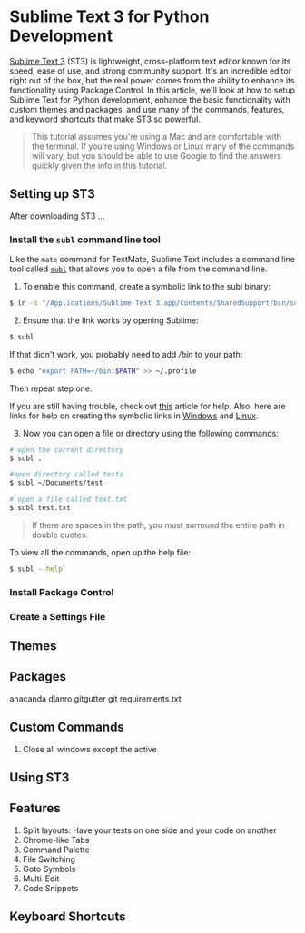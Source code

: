 # Sublime Text 3 for Python Development

[Sublime Text 3](http://www.sublimetext.com/3) (ST3) is lightweight, cross-platform text editor known for its speed, ease of use, and strong community support. It's an incredible editor right out of the box, but the real power comes from the ability to enhance its functionality using Package Control. In this article, we'll look at how to setup Sublime Text for Python development, enhance the basic functionality with custom themes and packages, and use many of the commands, features, and keyword shortcuts that make ST3 so powerful.

> This tutorial assumes you're using a Mac and are comfortable with the terminal. If you're using Windows or Linux many of the commands will vary, but you should be able to use Google to find the answers quickly given the info in this tutorial.

## Setting up ST3

After downloading ST3 ... 

### Install the `subl` command line tool

Like the `mate` command for TextMate, Sublime Text includes a command line tool called [`subl`](http://www.sublimetext.com/docs/3/osx_command_line.html) that allows you to open a file from the command line. 

1. To enable this command, create a symbolic link to the subl binary:

  ```bash
  $ ln -s "/Applications/Sublime Text 3.app/Contents/SharedSupport/bin/subl" ~/bin/subl
  ```

2. Ensure that the link works by opening Sublime:

  ```bash
  $ subl
  ```

  If that didn't work, you probably need to add */bin* to your path:

  ```bash
  $ echo "export PATH=~/bin:$PATH" >> ~/.profile
  ```

  Then repeat step one.

  If you are still having trouble, check out [this](http://stackoverflow.com/questions/16199581/opening-sublime-text-on-command-line-as-subl-on-mac-os?lq=1) article for help. Also, here are links for help on creating the symbolic links in [Windows](http://stackoverflow.com/questions/9440639/sublime-text-from-command-line-win7?rq=1) and [Linux](http://askubuntu.com/questions/273034/lauching-sublime-text-from-command-line).

3. Now you can open a file or directory using the following commands: 

  ```bash
  # open the current directory
  $ subl .

  #open directory called tests
  $ subl ~/Documents/test

  # open a file called text.txt
  $ subl test.txt
  ```

  > If there are spaces in the path, you must surround the entire path in double quotes.

  To view all the commands, open up the help file: 

  ```bash
  $ subl --help`
  ```

### Install Package Control
### Create a Settings File

## Themes

## Packages

anacanda
djanro
gitgutter
git
requirements.txt

## Custom Commands

1. Close all windows except the active

## Using ST3

## Features

1. Split layouts: Have your tests on one side and your code on another
2. Chrome-like Tabs
3. Command Palette
4. File Switching
5. Goto Symbols
6. Multi-Edit
7. Code Snippets

## Keyboard Shortcuts

